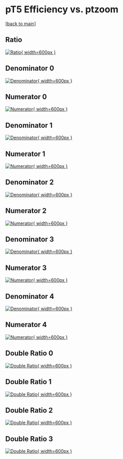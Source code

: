 # pT5 Efficiency vs. ptzoom

[[back to main](./)]



## Ratio

[![Ratio](../mtv/var/pT5_base_211_1_eff_ptzoom.png){ width=600px }](../mtv/var/pT5_base_211_1_eff_ptzoom.pdf)

## Denominator 0

[![Denominator](../mtv/den/pT5_base_211_1_eff_ptzoom_den0.png){ width=600px }](../mtv/den/pT5_base_211_1_eff_ptzoom_den0.pdf)

## Numerator 0

[![Numerator](../mtv/num/pT5_base_211_1_eff_ptzoom_num0.png){ width=600px }](../mtv/num/pT5_base_211_1_eff_ptzoom_num0.pdf)

## Denominator 1

[![Denominator](../mtv/den/pT5_base_211_1_eff_ptzoom_den1.png){ width=600px }](../mtv/den/pT5_base_211_1_eff_ptzoom_den1.pdf)

## Numerator 1

[![Numerator](../mtv/num/pT5_base_211_1_eff_ptzoom_num1.png){ width=600px }](../mtv/num/pT5_base_211_1_eff_ptzoom_num1.pdf)

## Denominator 2

[![Denominator](../mtv/den/pT5_base_211_1_eff_ptzoom_den2.png){ width=600px }](../mtv/den/pT5_base_211_1_eff_ptzoom_den2.pdf)

## Numerator 2

[![Numerator](../mtv/num/pT5_base_211_1_eff_ptzoom_num2.png){ width=600px }](../mtv/num/pT5_base_211_1_eff_ptzoom_num2.pdf)

## Denominator 3

[![Denominator](../mtv/den/pT5_base_211_1_eff_ptzoom_den3.png){ width=600px }](../mtv/den/pT5_base_211_1_eff_ptzoom_den3.pdf)

## Numerator 3

[![Numerator](../mtv/num/pT5_base_211_1_eff_ptzoom_num3.png){ width=600px }](../mtv/num/pT5_base_211_1_eff_ptzoom_num3.pdf)

## Denominator 4

[![Denominator](../mtv/den/pT5_base_211_1_eff_ptzoom_den4.png){ width=600px }](../mtv/den/pT5_base_211_1_eff_ptzoom_den4.pdf)

## Numerator 4

[![Numerator](../mtv/num/pT5_base_211_1_eff_ptzoom_num4.png){ width=600px }](../mtv/num/pT5_base_211_1_eff_ptzoom_num4.pdf)

## Double Ratio 0

[![Double Ratio](../mtv/ratio/pT5_base_211_1_eff_ptzoom_ratio0.png){ width=600px }](../mtv/ratio/pT5_base_211_1_eff_ptzoom_ratio0.pdf)

## Double Ratio 1

[![Double Ratio](../mtv/ratio/pT5_base_211_1_eff_ptzoom_ratio1.png){ width=600px }](../mtv/ratio/pT5_base_211_1_eff_ptzoom_ratio1.pdf)

## Double Ratio 2

[![Double Ratio](../mtv/ratio/pT5_base_211_1_eff_ptzoom_ratio2.png){ width=600px }](../mtv/ratio/pT5_base_211_1_eff_ptzoom_ratio2.pdf)

## Double Ratio 3

[![Double Ratio](../mtv/ratio/pT5_base_211_1_eff_ptzoom_ratio3.png){ width=600px }](../mtv/ratio/pT5_base_211_1_eff_ptzoom_ratio3.pdf)

